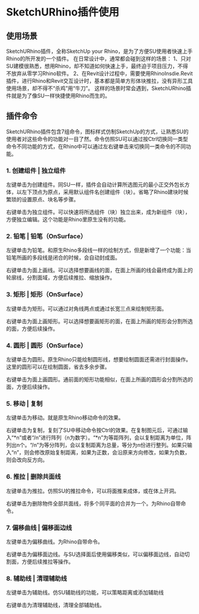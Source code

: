 # SketchURhino插件使用
## 使用场景
SketchURhino插件，全称SketchUp your Rhino，是为了方便SU使用者快速上手Rhino的所开发的一个插件。
在日常设计中，通常都会碰到这样的场景：
1、只对SU建模很熟悉，想用Rhino，却不知道如何快速上手，最终迫于项目压力，不得不放弃从零学习Rhino软件。
2、在Revit设计过程中，需要使用RhinoInsdie.Revit插件，进行Rhino和Revit交互设计时，基本都是简单方形体块推拉，没有异形工具使用场景，却不得不“杀鸡”用“牛刀”。
这样的场景时常会遇到，SketchURhino插件就是为了像SU一样快捷使用Rhino而生的。
## 插件命令
SketchURhino插件包含7组命令，图标样式仿制SketchUp的方式，让熟悉SU的使用者对这些命令的功能对一目了然。命令仿照SU可以通过按Ctrl切换同一类型命令不同功能的方式，在Rhino中可以通过左右键单击来切换同一类命令的不同功能。
 
### 1.	创建组件 | 独立组件
 
左键单击为创建组件。同SU一样，插件会自动计算所选图元的最小正交外包长方体，以左下顶点为原点，采用默认组件名创建组件（块）。省略了Rhino建块时候繁琐的设置原点、块名等步骤。

右键单击为独立组件。可以快速将所选组件（块）独立出来，成为新组件（块），方便独立编辑。这个功能是Rhino里原生没有的功能。
### 2.	铅笔 | 铅笔（OnSurface）
 
左键单击为铅笔。和原生Rhino多段线一样的绘制方式，但是新增了一个功能：当铅笔所画的多段线是闭合的时候，会自动封成面。

右键单击为面上画线。可以选择想要画线的面，在面上所画的线会最终成为面上的轮廓线，分割面域，方便后续推拉、缩放操作。
### 3.	矩形 | 矩形（OnSurface）
 
左键单击为矩形。可以通过对角线两点或通过长宽三点来绘制矩形面。

右键单击为面上画矩形。可以选择想要画矩形的面，在面上所画的矩形会分割所选的面，方便后续操作。
### 4.	圆形 | 圆形（OnSurface）
 
左键单击为圆形。原生Rhino只能绘制圆形线，想要绘制圆面还需进行封面操作。这里的圆形可以在绘制圆面，省去多余步骤。

右键单击为面上画圆形。通前面的矩形功能相似，在面上所画的圆形会分割所选的面，方便后续操作。
### 5.	移动 | 复制
 
左键单击为移动。就是原生Rhino移动命令的效果。

右键单击为复制，复刻了SU中移动命令按Ctrl的效果。在复制图元后，可通过输入“*n”或者“/n”进行阵列（n为数字）。“*n”为等距阵列，会以复制距离为单位，阵列出n个。“/n”为等分阵列，会以复制距离为总量，等分为n份进行整列。如果只输入“n”，则会修改原始复制距离，如果为正数，会沿原来方向修改，如果为负数，则会改向反方向。
### 6.	推拉 | 删除共面线
 
左键单击为推拉。仿照SU的推拉命令，可以将面推来成体，或在体上开洞。

右键单击为删除物件全部共面线，将多个同平面的合并为一个。为Rhino自带命令。
### 7.	偏移曲线 | 偏移面边线
 
左键单击为偏移曲线。为Rhino自带命令。

右键单击为偏移面边线。与SU选择面后使用偏移类似，可以偏移面边线，自动切割面，方便后续推拉等操作。
### 8.	辅助线 | 清理辅助线
 
左键单击为辅助线。仿SU辅助线的功能，可以策略距离或添加辅助线

右键单击为清理辅助线，清理全部辅助线。


